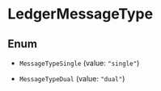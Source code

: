 

# LedgerMessageType

## Enum


* `MessageTypeSingle` (value: `"single"`)

* `MessageTypeDual` (value: `"dual"`)




